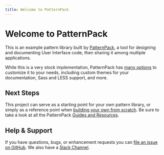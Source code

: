 ```yaml
---
title: Welcome to PatternPack
---
```


# Welcome to PatternPack
This is an example pattern library built by [PatternPack](http://patternpack.org/), a tool for designing and documenting User Interface code, then sharing it among multiple applications.

While this is a very stock implementation, PatternPack has [many options](https://github.com/patternpack/patternpack#options) to customize it to your needs, including custom themes for your documentation, Sass and LESS support, and more.

## Next Steps
This project can serve as a starting point for your own pattern library, or simply as a reference point when [building your own from scratch](https://github.com/patternpack/patternpack/blob/develop/docs/tutorial.md). Be sure to take a look at all the PatternPack [Guides and Resources](https://github.com/patternpack/patternpack/blob/develop/docs/docs.md).

## Help & Support
If you have questions, bugs, or enhancement requests you can [file an issue on GitHub](https://github.com/patternpack/patternpack/issues). We also have a [Slack Channel](http://slack.patternpack.org/).
